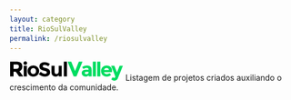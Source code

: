 ```yaml
---
layout: category
title: RioSulValley
permalink: /riosulvalley
---
```


<img src="../assets/img/rsv/logo.png" alt="">
Listagem de projetos criados auxiliando o crescimento da comunidade.